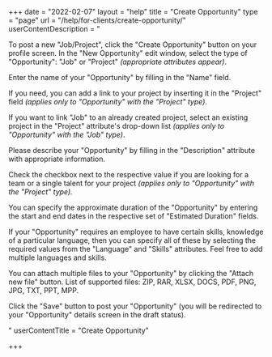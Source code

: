 +++
date = "2022-02-07"
layout = "help"
title = "Create Opportunity"
type = "page"
url = "/help/for-clients/create-opportunity/"
userContentDescription = "<p>To post a new \"Job/Project\", click the \"Create Opportunity\" button on your profile screen. In the \"New Opportunity\" edit window, select the type of \"Opportunity\": \"Job\" or \"Project\" <em>(appropriate attributes appear)</em>.</p><p>Enter the name of your \"Opportunity\" by filling in the \"Name\" field.</p><p>If you need, you can add a link to your project by inserting it in the \"Project\" field <em>(applies only to \"Opportunity\" with the \"Project\" type)</em>.</p><p>If you want to link \"Job\" to an already created project, select an existing project in the \"Project\" attribute's drop-down list <em>(applies only to \"Opportunity\" with the \"Job\" type)</em>.</p><p>Please describe your \"Opportunity\" by filling in the \"Description\" attribute with appropriate information.</p><p>Check the checkbox next to the respective value if you are looking for a team or a single talent for your project <em>(applies only to \"Opportunity\" with the \"Project\" type).</em></p><p>You can specify the approximate duration of the \"Opportunity\" by entering the start and end dates in the respective set of \"Estimated Duration\" fields.</p><p>If your \"Opportunity\" requires an employee to have certain skills, knowledge of a particular language, then you can specify all of these by selecting the required values from the \"Language\" and \"Skills\" attributes. Feel free to add multiple languages and skills.</p><p>You can attach multiple files to your \"Opportunity\" by clicking the \"Attach new file\" button. List of supported files: ZIP, RAR, XLSX, DOCS, PDF, PNG, JPG, TXT, PPT, MPP.</p><p>Click the \"Save\" button to post your \"Opportunity\" (you will be redirected to your \"Opportunity\" details screen in the draft status).</p>"
userContentTitle = "Create Opportunity"

+++
